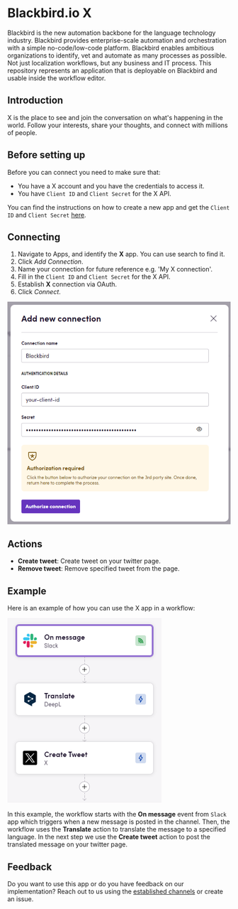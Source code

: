 # Blackbird.io X

Blackbird is the new automation backbone for the language technology industry. Blackbird provides enterprise-scale automation and orchestration with a simple no-code/low-code platform. Blackbird enables ambitious organizations to identify, vet and automate as many processes as possible. Not just localization workflows, but any business and IT process. This repository represents an application that is deployable on Blackbird and usable inside the workflow editor.

## Introduction

X is the place to see and join the conversation on what's happening in the world. Follow your interests, share your thoughts, and connect with millions of people.

## Before setting up

Before you can connect you need to make sure that:

- You have a X account and you have the credentials to access it.
- You have `Client ID` and `Client Secret` for the X API.

You can find the instructions on how to create a new app and get the `Client ID` and `Client Secret` [here](https://developer.x.com/en/docs/authentication/oauth-1-0a/api-key-and-secret).

## Connecting

1. Navigate to Apps, and identify the **X** app. You can use search to find it.
2. Click _Add Connection_.
3. Name your connection for future reference e.g. 'My X connection'.
4. Fill in the `Client ID` and `Client Secret` for the X API.
5. Establish **X** connection via OAuth.
6. Click _Connect_.

![connection](image/README/connection.png)

## Actions

- **Create tweet**: Create tweet on your twitter page.
- **Remove tweet**: Remove specified tweet from the page.

## Example

Here is an example of how you can use the X app in a workflow:

![example](image/README/example.png)

In this example, the workflow starts with the **On message** event from `Slack` app which triggers when a new message is posted in the channel. Then, the workflow uses the **Translate** action to translate the message to a specified language. In the next step we use the **Create tweet** action to post the translated message on your twitter page.

## Feedback

Do you want to use this app or do you have feedback on our implementation? Reach out to us using the [established channels](https://www.blackbird.io/) or create an issue.

<!-- end docs -->
